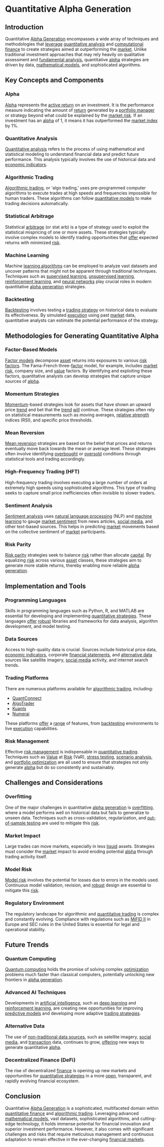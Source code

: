 # Quantitative Alpha Generation

## Introduction
Quantitative [Alpha Generation](../a/alpha_generation.md) encompasses a wide array of techniques and methodologies that [leverage](../l/leverage.md) [quantitative analysis](../q/quantitative_analysis.md) and [computational finance](../c/computational_finance.md) to create strategies aimed at outperforming the [market](../m/market.md). Unlike traditional investment approaches that may rely heavily on qualitative assessment and [fundamental analysis](../f/fundamental_analysis.md), quantitative [alpha](../a/alpha.md) strategies are driven by data, [mathematical models](../m/mathematical_models_in_trading.md), and sophisticated algorithms.

## Key Concepts and Components

### Alpha
[Alpha](../a/alpha.md) represents the [active return](../a/active_return.md) on an investment. It is the performance measure indicating the amount of [return](../r/return.md) generated by a [portfolio manager](../p/portfolio_manager.md) or strategy beyond what could be explained by the [market risk](../m/market_risk.md). If an investment has an [alpha](../a/alpha.md) of 1, it means it has outperformed the [market index](../m/market_index.md) by 1%.

### Quantitative Analysis
[Quantitative analysis](../q/quantitative_analysis.md) refers to the process of using mathematical and statistical modeling to understand financial data and predict future performance. This analysis typically involves the use of historical data and [economic indicators](../e/economic_indicators.md).

### Algorithmic Trading
[Algorithmic trading](../a/algorithmic_trading.md), or 'algo trading,' uses pre-programmed computer algorithms to execute trades at high speeds and frequencies impossible for human traders. These algorithms can follow [quantitative models](../q/quantitative_models.md) to make trading decisions automatically.

### Statistical Arbitrage
Statistical [arbitrage](../a/arbitrage.md) (or stat arb) is a type of strategy used to exploit the statistical mispricing of one or more assets. These strategies typically involve complex models to identify trading opportunities that [offer](../o/offer.md) expected returns with minimized [risk](../r/risk.md).

### Machine Learning
Machine [learning algorithms](../l/learning_algorithms_in_trading.md) can be employed to analyze vast datasets and uncover patterns that might not be apparent through traditional techniques. Techniques such as [supervised learning](../s/supervised_learning.md), [unsupervised learning](../u/unsupervised_learning.md), [reinforcement learning](../r/reinforcement_learning.md), and [neural networks](../n/neural_networks_in_trading.md) play crucial roles in modern quantitative [alpha generation](../a/alpha_generation.md) strategies.

### Backtesting
[Backtesting](../b/backtesting.md) involves testing a [trading strategy](../t/trading_strategy.md) on historical data to evaluate its effectiveness. By simulated [execution](../e/execution.md) using past [market](../m/market.md) data, quantitative analysts can estimate the potential performance of the strategy.

## Methodologies for Generating Quantitative Alpha

### Factor-Based Models
[Factor models](../f/factor_models.md) decompose [asset](../a/asset.md) returns into exposures to various [risk factors](../r/risk_factors_in_trading.md). The Fama-French three-[factor](../f/factor.md) model, for example, includes [market risk](../m/market_risk.md), company size, and [value](../v/value.md) factors. By identifying and exploiting these factors, quantitative analysts can develop strategies that capture unique sources of [alpha](../a/alpha.md).

### Momentum Strategies
[Momentum](../m/momentum.md)-based strategies look for assets that have shown an upward price [trend](../t/trend.md) and bet that the [trend](../t/trend.md) [will](../w/will.md) continue. These strategies often rely on statistical measurements such as moving averages, [relative strength](../r/relative_strength.md) indices (RSI), and specific price thresholds.

### Mean Reversion
[Mean reversion](../m/mean_reversion.md) strategies are based on the belief that prices and returns eventually move back towards the mean or average level. These strategies often involve identifying [overbought](../o/overbought.md) or [oversold](../o/oversold.md) conditions through statistical tools and trading accordingly.

### High-Frequency Trading (HFT)
High-frequency trading involves executing a large number of orders at extremely high speeds using sophisticated algorithms. This type of trading seeks to capture small price inefficiencies often invisible to slower traders.

### Sentiment Analysis
[Sentiment analysis](../s/sentiment_analysis.md) uses [natural language processing](../n/natural_language_processing_(nlp)_in_trading.md) (NLP) and [machine learning](../m/machine_learning.md) to gauge [market sentiment](../m/market_sentiment.md) from news articles, [social media](../s/social_media.md), and other text-based sources. This helps in predicting [market](../m/market.md) movements based on the collective sentiment of [market](../m/market.md) participants.

### Risk Parity
[Risk parity](../r/risk_parity.md) strategies seek to balance [risk](../r/risk.md) rather than allocate [capital](../c/capital.md). By equalizing [risk](../r/risk.md) across various [asset](../a/asset.md) classes, these strategies aim to generate more stable returns, thereby enabling more reliable [alpha generation](../a/alpha_generation.md).

## Implementation and Tools

### Programming Languages
Skills in programming languages such as Python, R, and MATLAB are essential for developing and implementing [quantitative strategies](../q/quantitative_strategies_in_trading.md). These languages [offer](../o/offer.md) [robust](../r/robust.md) libraries and frameworks for data analysis, algorithm development, and model testing.

### Data Sources
Access to high-quality data is crucial. Sources include historical price data, [economic indicators](../e/economic_indicators.md), corporate [financial statements](../f/financial_statements.md), and [alternative data](../a/alternative_data.md) sources like satellite imagery, [social media](../s/social_media.md) activity, and internet search trends.

### Trading Platforms
There are numerous platforms available for [algorithmic trading](../a/algorithmic_trading.md), including:

- [QuantConnect](https://www.quantconnect.com/)
- [AlgoTrader](https://www.algotrader.com/)
- [Kuants](https://www.kuants.in/)
- [Numerai](https://numer.ai/)

These platforms [offer](../o/offer.md) a [range](../r/range.md) of features, from [backtesting](../b/backtesting.md) environments to live [execution](../e/execution.md) capabilities.

### Risk Management
Effective [risk management](../r/risk_management.md) is indispensable in [quantitative trading](../q/quantitative_trading.md). Techniques such as [Value](../v/value.md) at [Risk](../r/risk.md) (VaR), [stress testing](../s/stress_testing_in_trading.md), [scenario analysis](../s/scenario_analysis.md), and [portfolio optimization](../p/portfolio_optimization.md) are all used to ensure that strategies not only generate [alpha](../a/alpha.md) but do so consistently and sustainably.

## Challenges and Considerations

### Overfitting
One of the major challenges in quantitative [alpha generation](../a/alpha_generation.md) is [overfitting](../o/overfitting.md), where a model performs well on historical data but fails to generalize to unseen data. Techniques such as cross-validation, regularization, and [out-of-sample testing](../o/out-of-sample_testing.md) are used to mitigate this [risk](../r/risk.md).

### Market Impact
Large trades can move markets, especially in less [liquid](../l/liquid.md) assets. Strategies must consider the [market](../m/market.md) impact to avoid eroding potential [alpha](../a/alpha.md) through trading activity itself.

### Model Risk
[Model risk](../m/model_risk.md) involves the potential for losses due to errors in the models used. Continuous model validation, revision, and [robust](../r/robust.md) design are essential to mitigate this [risk](../r/risk.md).

### Regulatory Environment
The regulatory landscape for algorithmic and [quantitative trading](../q/quantitative_trading.md) is complex and constantly evolving. Compliance with regulations such as [MiFID II](../m/mifid_ii.md) in Europe and SEC rules in the United States is essential for legal and operational stability.

## Future Trends

### Quantum Computing
[Quantum computing](../q/quantum_computing_in_trading.md) holds the promise of solving complex [optimization](../o/optimization.md) problems much faster than classical computers, potentially unlocking new frontiers in [alpha generation](../a/alpha_generation.md).

### Advanced AI Techniques
Developments in [artificial intelligence](../a/artificial_intelligence_in_trading.md), such as [deep learning](../d/deep_learning.md) and [reinforcement learning](../r/reinforcement_learning.md), are creating new opportunities for improving [predictive models](../p/predictive_models_in_trading.md) and developing more adaptive [trading strategies](../t/trading_strategies.md).

### Alternative Data
The use of [non-traditional data sources](../n/non-traditional_data_sources.md), such as satellite imagery, [social media](../s/social_media.md), and [transaction](../t/transaction.md) data, continues to grow, [offering](../o/offering.md) new ways to generate quantitative [alpha](../a/alpha.md).

### Decentralized Finance (DeFi)
The rise of decentralized [finance](../f/finance.md) is opening up new markets and opportunities for [quantitative strategies](../q/quantitative_strategies_in_trading.md) in a more [open](../o/open.md), transparent, and rapidly evolving financial ecosystem.

## Conclusion

Quantitative [Alpha Generation](../a/alpha_generation.md) is a sophisticated, multifaceted domain within [quantitative finance](../q/quantitative_finance.md) and [algorithmic trading](../a/algorithmic_trading.md). Leveraging advanced [mathematical models](../m/mathematical_models_in_trading.md), vast datasets, sophisticated algorithms, and cutting-edge technology, it holds immense potential for financial innovation and superior investment performance. However, it also comes with significant challenges and risks that require meticulous management and continuous adaptation to remain effective in the ever-changing [financial markets](../f/financial_market.md).